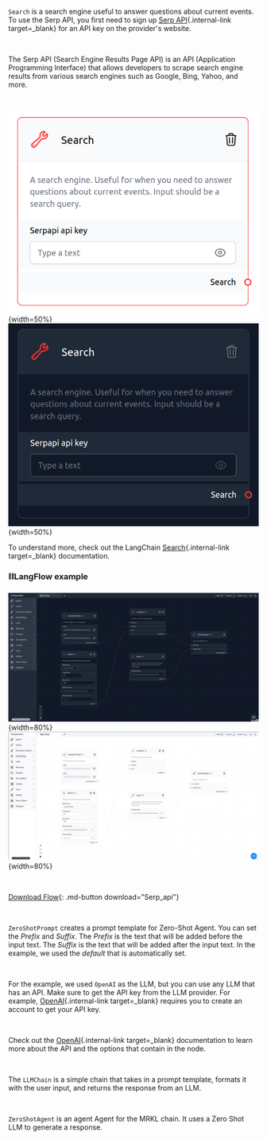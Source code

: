 `Search` is a search engine useful to answer questions about current events. To use the Serp API, you first need to sign up [Serp API](https://serpapi.com/){.internal-link target=\_blank} for an API key on the provider's website.

<br>

The Serp API (Search Engine Results Page API) is an API (Application Programming Interface) that allows developers to scrape search engine results from various search engines such as Google, Bing, Yahoo, and more.

<br>

![Description](img/single_node/serp.png#only-light){width=50%}
![Description](img/single_node/serp2.png#only-dark){width=50%}

To understand more, check out the LangChain [Search](https://python.langchain.com/en/latest/modules/agents/tools/examples/google_serper.html){.internal-link target=\_blank} documentation.

### ⛓️LangFlow example

![Description](img/serp-api2.png#only-dark){width=80%}
![Description](img/serp-api.png#only-light){width=80%}

<br>

[Download Flow](data/Serp_api.json){: .md-button download="Serp_api"}

<br>

`ZeroShotPrompt` creates a prompt template for Zero-Shot Agent. You can set the _Prefix_ and _Suffix_. The _Prefix_ is the text that will be added before the input text. The _Suffix_ is the text that will be added after the input text. In the example, we used the _default_ that is automatically set.

<br>

For the example, we used `OpenAI` as the LLM, but you can use any LLM that has an API. Make sure to get the API key from the LLM provider. For example, [OpenAI](https://platform.openai.com/){.internal-link target=\_blank} requires you to create an account to get your API key.

<br>

Check out the [OpenAI](https://platform.openai.com/docs/introduction/overview){.internal-link target=\_blank} documentation to learn more about the API and the options that contain in the node.

<br>

The `LLMChain` is a simple chain that takes in a prompt template, formats it with the user input, and returns the response from an LLM.

<br>

`ZeroShotAgent` is an agent Agent for the MRKL chain. It uses a Zero Shot LLM to generate a response.

